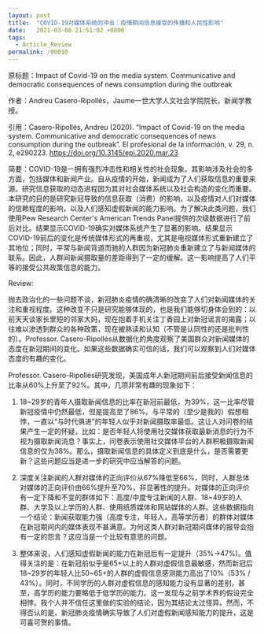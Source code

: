 ```yaml
---
layout: post
title:  "COVID-19对媒体系统的冲击：疫情期间信息接受的传播和人民性影响"
date:   2021-03-08 21:51:02 +0800
tags:
  - Article_Review
permalink: /00010
---
```


原标题：Impact of Covid-19 on the media system. Communicative and democratic consequences of news consumption during the outbreak

作者：Andreu Casero-Ripollés，Jaume一世大学人文社会学院院长，新闻学教授。

引用：Casero-Ripollés, Andreu (2020). “Impact of Covid-19 on the media system. Communicative and democratic consequences of news consumption during the outbreak”. El profesional de la información, v. 29, n. 2, e290223. https://doi.org/10.3145/epi.2020.mar.23

简要：COVID-19是一拥有强烈冲击性和相关性的社会现象。其影响涉及社会的多方面，包括媒体和新闻产业。自从疫情的开始，新闻成为了人们获取信息的重要来源。研究信息获取的动态进程因为其对社会媒体系统以及社会构造的变化而重要。本研究的目的是研究新冠导致的信息获取（消费）的影响，以及疫情对人们对媒体的信赖程度的影响，以及人们感知虚假新闻的能力影响。为了解决此类问题，我们使用Pew Research Center's American Trends Panel提供的次级数据进行了前后对比。结果显示COVID-19确实对媒体系统产生了显著的影响。结果显示COVID-19前后的变化是传统媒体形式的再重视，尤其是电视媒体形式重新建立了其地位；同时，平常与新闻背道而驰的人群因为新冠肺炎重新建立了与新闻媒体的联系。因此，人群间新闻摄取量的差距得到了一定的缓解。这一影响提高了人们平等的接受公共政策信息的能力。

Review:

  抛去政治化的一些问题不谈，新冠肺炎疫情的确清晰的改变了人们对新闻媒体的关注和重视程度。这种改变不只是研究能够体现的，也是我们能够切身体会到的：以前天天谈家长里短的邻家大妈，现在抱着手机关注丁香园上对新冠谣言的揭露；以往难以渗透到群众的各种政策，现在被熟读和认知（不管是认同性的还是批判性的）。Professor. Casero-Ripollés从数据化的角度观察了美国群众对新闻媒体的态度在新冠期间的变化。如果这些数据确实可信的话，我们可以观察到人们对媒体态度的有趣的变化。

  Professor. Casero-Ripollés研究发现，美国成年人新冠期间前后接受新闻信息的比率从60%上升至了92%。其中，几项非常有趣的现象如下：

1. 18~29岁的青年人摄取新闻信息的比率在新冠前最低，为39%，这一比率尽管新冠疫情中仍然最低，但是提高至了86%。与平常的（至少是我的）假想相悖，一直以“与时代俱进”的年轻人似乎对新闻摄取率最低。这让人对问卷的结果产生一定的怀疑，比如：是否年轻人将使用社交媒体获取最新消息的行为不视为摄取新闻消息？事实上，问卷表示使用社交媒体平台的人群积极摄取新闻信息的仅为38%。那么，摄取新闻信息的具体定义到底是什么，是否需要更新？这些问题应当是进一步的研究中应当解答的问题。

2. 深度关注新闻的人群对媒体的正向评价从67%降低至66%，同时，人群总体对媒体的正向评价由66%提升至70%，非显著性的提升。对媒体的正向评价有一定下降和不变的群体如下：高度/中度专注新闻的人群、18~49岁的人群、大学及以上学历的人群、使用纸质媒体和网站媒体的人群。这些数据指向一个结论：新闻获取能力强（高度专注，年轻人，高等学历者）的群体对媒体在新冠期间内的媒体表现不甚满意。为何这类人群对新冠期间媒体的报导会抱有一定的怨言？这应当是一个比较有意思的问题。  

3. 整体来说，人们感知虚假新闻的能力在新冠后有一定提升（35%->47%)。值得关注的是：在新冠前似乎是65+以上的人群对虚假信息最敏感，然而新冠后18~29岁的年轻人比50~65+的人群的虚假信息感测能力高出了10%（53% / 43%）。同时，不同学历的人群对虚假信息的感知能力没有显著的差别，甚至，高学历的能力要略低于低学历的能力。这一发现与之前学术界的假设完全相悖。我个人并不信任这里做的实验的结论，因为其结论太过怪异。然而，不得否认的是，新冠肺炎疫情确实导致了人们对虚假新闻感知能力的提升，这是可喜可贺的事情。